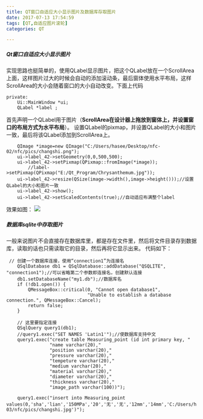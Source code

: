 ```yaml
---
title: QT窗口自适应大小显示图片及数据库存取图片
date: 2017-07-13 17:54:59
tags: [QT,自适应图片滚轮]
categories: QT

---
```

##### Qt窗口自适应大小显示图片
实现思路也挺简单的，使用QLabel显示图片，把这个QLabel放在一个ScrollArea上面，这样图片过大的时候会自动的添加滚动条，最后窗体使用水平布局，这样ScrollArea的大小会随着窗口的大小自动改变。下面上代码
```
private:
    Ui::MainWindow *ui;
    QLabel *label ;
```
首先声明一个QLabel用于图片（**ScrollArea在设计器上拖放到窗体上，并设置窗口的布局方式为水平布局**）。
设置QLabel的pixmap，并设置QLabel的大小和图片一致，最后将该QLabel添加到ScrollArea上。 
```
    QImage *image=new QImage("C:/Users/hasee/Desktop/nfc-02/nfc/pics/changshi.png");
    ui->label_42->setGeometry(0,0,500,500);
    ui->label_42->setPixmap(QPixmap::fromImage(*image));
        //label->setPixmap(QPixmap("E:/Qt_Program/Chrysanthemum.jpg"));
    ui->label_42->resize(QSize(image->width(),image->height()));//设置QLabel的大小和图片一致
    ui->label_42->show();
    ui->label_42->setScaledContents(true);//自动适应布满整个label
```
效果如图：
![](http://ols4zt49w.bkt.clouddn.com/1499940207%281%29.png)
##### 数据库sqlite中存取图片
一般来说图片不会直接存在数据库里，都是存在文件里，然后将文件目录存到数据库，读取的话也只需读取它的目录，然后再将它显示出来。
代码如下：
```
 // 创建一个数据库连接，使用“connection1”为连接名
    QSqlDatabase db1 = QSqlDatabase::addDatabase("QSQLITE", "connection1");//可以省略第二个参数即连接名，创建默认连接
    db1.setDatabaseName("my1.db");//数据库名
    if (!db1.open()) {
        QMessageBox::critical(0, "Cannot open database1",
                              "Unable to establish a database connection.", QMessageBox::Cancel);
        return false;
    }

    // 这里要指定连接
    QSqlQuery query1(db1);
    //query1.exec("SET NAMES 'Latin1'");//使数据库支持中文
    query1.exec("create table Measuring_point (id int primary key, "
                "name varchar(20),"
                "position varchar(20),"
                "pressure varchar(20),"
                "tempeture varchar(20),"
                "medium varchar(20),"
                "material varchar(20),"
                "diameter varchar(20),"
                "thickness varchar(20),"
                "image_path varchar(100))");

    query1.exec("insert into Measuring_point values(0,'sha','lian','150MPa','20','无','无','12mm','14mm','C:/Users/hasee/Desktop/nfc-03/nfc/pics/changshi.jpg')");

```
